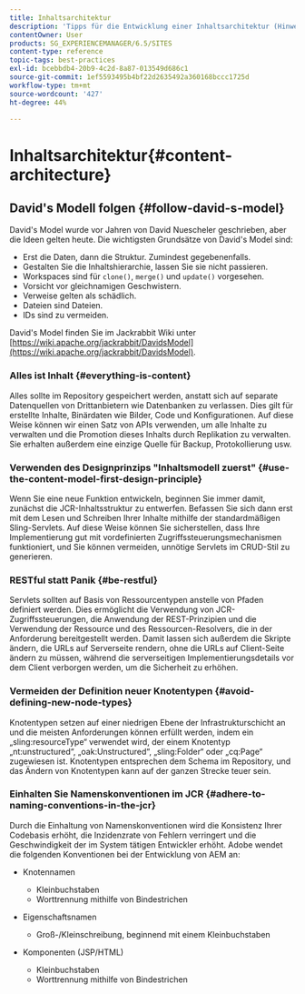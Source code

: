 ```yaml
---
title: Inhaltsarchitektur
description: 'Tipps für die Entwicklung einer Inhaltsarchitektur (Hinweis: Alles ist Inhalt.)'
contentOwner: User
products: SG_EXPERIENCEMANAGER/6.5/SITES
content-type: reference
topic-tags: best-practices
exl-id: bcebbdb4-20b9-4c2d-8a87-013549d686c1
source-git-commit: 1ef5593495b4bf22d2635492a360168bccc1725d
workflow-type: tm+mt
source-wordcount: '427'
ht-degree: 44%

---
```


# Inhaltsarchitektur{#content-architecture}

## David&#39;s Modell folgen {#follow-david-s-model}

David&#39;s Model wurde vor Jahren von David Nuescheler geschrieben, aber die Ideen gelten heute. Die wichtigsten Grundsätze von David&#39;s Model sind:

* Erst die Daten, dann die Struktur. Zumindest gegebenenfalls.
* Gestalten Sie die Inhaltshierarchie, lassen Sie sie nicht passieren.
* Workspaces sind für `clone()`, `merge()` und `update()` vorgesehen.
* Vorsicht vor gleichnamigen Geschwistern.
* Verweise gelten als schädlich.
* Dateien sind Dateien.
* IDs sind zu vermeiden.

David&#39;s Model finden Sie im Jackrabbit Wiki unter [https://wiki.apache.org/jackrabbit/DavidsModel](https://wiki.apache.org/jackrabbit/DavidsModel).

### Alles ist Inhalt {#everything-is-content}

Alles sollte im Repository gespeichert werden, anstatt sich auf separate Datenquellen von Drittanbietern wie Datenbanken zu verlassen. Dies gilt für erstellte Inhalte, Binärdaten wie Bilder, Code und Konfigurationen. Auf diese Weise können wir einen Satz von APIs verwenden, um alle Inhalte zu verwalten und die Promotion dieses Inhalts durch Replikation zu verwalten. Sie erhalten außerdem eine einzige Quelle für Backup, Protokollierung usw.

### Verwenden des Designprinzips &quot;Inhaltsmodell zuerst&quot; {#use-the-content-model-first-design-principle}

Wenn Sie eine neue Funktion entwickeln, beginnen Sie immer damit, zunächst die JCR-Inhaltsstruktur zu entwerfen. Befassen Sie sich dann erst mit dem Lesen und Schreiben Ihrer Inhalte mithilfe der standardmäßigen Sling-Servlets. Auf diese Weise können Sie sicherstellen, dass Ihre Implementierung gut mit vordefinierten Zugriffssteuerungsmechanismen funktioniert, und Sie können vermeiden, unnötige Servlets im CRUD-Stil zu generieren.

### RESTful statt Panik {#be-restful}

Servlets sollten auf Basis von Ressourcentypen anstelle von Pfaden definiert werden. Dies ermöglicht die Verwendung von JCR-Zugriffssteuerungen, die Anwendung der REST-Prinzipien und die Verwendung der Ressource und des Ressourcen-Resolvers, die in der Anforderung bereitgestellt werden. Damit lassen sich außerdem die Skripte ändern, die URLs auf Serverseite rendern, ohne die URLs auf Client-Seite ändern zu müssen, während die serverseitigen Implementierungsdetails vor dem Client verborgen werden, um die Sicherheit zu erhöhen.

### Vermeiden der Definition neuer Knotentypen {#avoid-defining-new-node-types}

Knotentypen setzen auf einer niedrigen Ebene der Infrastrukturschicht an und die meisten Anforderungen können erfüllt werden, indem ein „sling:resourceType“ verwendet wird, der einem Knotentyp „nt:unstructured“, „oak:Unstructured“, „sling:Folder“ oder „cq:Page“ zugewiesen ist. Knotentypen entsprechen dem Schema im Repository, und das Ändern von Knotentypen kann auf der ganzen Strecke teuer sein.

### Einhalten Sie Namenskonventionen im JCR {#adhere-to-naming-conventions-in-the-jcr}

Durch die Einhaltung von Namenskonventionen wird die Konsistenz Ihrer Codebasis erhöht, die Inzidenzrate von Fehlern verringert und die Geschwindigkeit der im System tätigen Entwickler erhöht. Adobe wendet die folgenden Konventionen bei der Entwicklung von AEM an:

* Knotennamen

   * Kleinbuchstaben
   * Worttrennung mithilfe von Bindestrichen

* Eigenschaftsnamen

   * Groß-/Kleinschreibung, beginnend mit einem Kleinbuchstaben

* Komponenten (JSP/HTML)

   * Kleinbuchstaben
   * Worttrennung mithilfe von Bindestrichen
